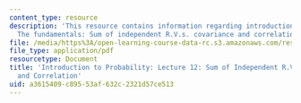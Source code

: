 ```yaml
---
content_type: resource
description: 'This resource contains information regarding introduction to probability:
  The fundamentals: Sum of independent R.V.s. covariance and correlation.'
file: /media/https%3A/open-learning-course-data-rc.s3.amazonaws.com/res-6-012-introduction-to-probability-spring-2018/a3615409c89553af632c2321d57ce513_MITRES_6_012S18_L12.pdf
file_type: application/pdf
resourcetype: Document
title: 'Introduction to Probability: Lecture 12: Sum of Independent R.V.s. Covariance
  and Correlation'
uid: a3615409-c895-53af-632c-2321d57ce513
---
```

